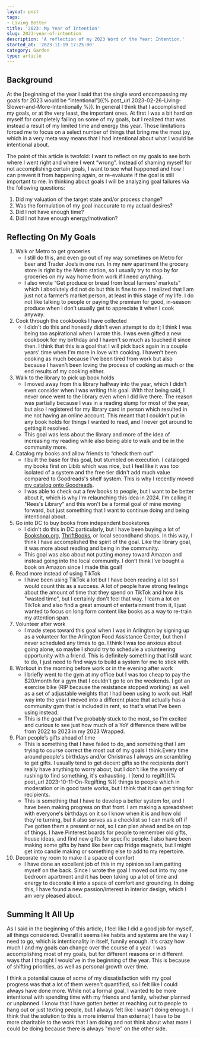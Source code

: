 ```yaml
---
layout: post
tags:
- Living Better
title: '2023: My Year of Intention'
slug: 2023-year-of-intention
description: 'A reflection of my 2023 Word of the Year: Intention.'
started_at: '2023-11-19 17:25:00'
category: Garden
type: article
---
```


## Background

At the [beginning of the year I said that the single word encompassing my goals for 2023 would be “intentional”]({% post_url 2023-02-26-Living-Slower-and-More-Intentionally %}). In general I think that I accomplished my goals, or at the very least, the important ones. At first I was a bit hard on myself for completely failing on some of my goals, but I realized that was instead a result of my limited time and energy this year. Those limitations forced me to focus on a select number of things that bring me the most joy, which in a very meta way means that I had intentional about what I would be intentional about.

The point of this article is twofold: I want to reflect on my goals to see both where I went right and where I went “wrong”. Instead of shaming myself for not accomplishing certain goals, I want to see what happened and how I can prevent it from happening again, or re-evaluate if the goal is still important to me. In thinking about goals I will be analyzing goal failures via the following questions:
1. Did my valuation of the target state and/or process change?
2. Was the formulation of my goal inaccurate to my actual desires?
2. Did I not have enough time?
3. Did I not have enough energy/motivation?

## Reflecting On My Goals

1. Walk or Metro to get groceries
    * I still do this, and even go out of my way sometimes on Metro for beer and Trader Joe’s in one run. In my new apartment the grocery store is right by the Metro station, so I usually try to stop by for groceries on my way home from work if I need anything.
    * I also wrote “Get produce or bread from local farmers’ markets” which I absolutely did not do but this is fine to me. I  realized that I am just not a farmer’s market person, at least in this stage of my life. I do not like talking to people or paying the premium for good, in-season produce when I don’t usually get to appreciate it when I cook anyway.
2. Cook through the cookbooks I have collected
    * I didn't do this and honestly didn't even attempt to do it; I think I was being too aspirational when I wrote this. I was even  gifted a new cookbook for my birthday and I haven't so much as touched it since then. I think that this is a goal that I will pick back again in a couple years' time when I'm more in love with cooking. I haven’t been cooking as much because I’ve been tired from work but also because I haven't been loving the process of cooking as much or the end results of my cooking either.
3. Walk to the library to pick up book holds
    * I moved away from this library halfway into the year, which I didn't even consider when I was writing this goal. With that being said, I never once went to the library even when I did live there. The reason was partially because I was in a reading slump for most of the year, but also I registered for my library card in person which resulted in me not having an online account. This meant that I couldn't put in any book holds for things I wanted to read, and I never got around to getting it resolved.
    * This goal was less about the library and more of the idea of increasing my reading while also being able to walk and be in the community more.
4. Catalog my books and allow friends to “check them out”
    * I built the base for this goal, but stumbled on execution. I cataloged my books first on Libib which was nice, but I feel like it was too isolated of a system and the free tier didn't add much value compared to Goodreads's shelf system. This is why I recently  moved [my catalog onto Goodreads](https://www.goodreads.com/review/list/80478222-rees-draminski?shelf=own).
    * I was able to check out a few books to people, but I want to be better about it, which is why I'm relaunching this idea in 2024. I'm calling it "Rees's Library" and this won't be a formal goal of mine moving forward, but just something that I want to continue doing and being intentional about.
5. Go into DC to buy books from independent bookstores
    * I didn't do this in DC particularly, but I have been buying a lot of [Bookshop.org](https://bookshop.org/), [ThriftBooks](https://www.thriftbooks.com/), or local secondhand shops. In this way, I think I have accomplished the spirit of the goal. Like the library goal, it was more about reading and being in the community.
    * This goal was also about not putting money toward Amazon and instead going into the local community. I don’t think I’ve bought a book on Amazon since I made this goal!
6. Read more instead of using TikTok
    * I have been using TikTok a lot but I have been reading a lot so I would count this as a success. A lot of people have strong feelings about the amount of time that they spend on TikTok and how it is "wasted time", but I certainly don't feel that way. I learn a lot on TikTok and also find a great amount of entertainment from it, I just wanted to focus on long form content like books as a way to re-train my attention span.
7. Volunteer after work
    * I made steps toward this goal when I was in Arlington by signing up as a volunteer for the Arlington Food Assistance Center, but then I never scheduled any times to go. I think I was too anxious about going alone, so maybe I should try to schedule a volunteering opportunity with a friend. This is definitely something that I still want to do, I just need to find ways to build a system for me to stick with.
8. Workout in the morning before work or in the evening after work
    * I briefly went to the gym at my office but I was too cheap to pay the $20/month for a gym that I couldn't go to on the weekends. I got an exercise bike (RIP because the resistance stopped working) as well as a set of adjustable weights that I had been using to work out. Half way into the year I moved into a different place that actually has a community gym that is included in rent, so that's what I've been using instead.
    * This is the goal that I've probably stuck to the most, so I'm excited and curious to see just how much of a YoY difference there will be from 2022 to 2023 in my 2023 Wrapped.
9. Plan people’s gifts ahead of time
    * This is something that I have failed to do, and something that I am trying to course correct the most out of my goals I think.Every time around people's birthdays and/or Christmas I always am scrambling to get gifts. I usually tend to get decent gifts so the recipients don't really have anything to worry about, but I don't like the anxiety of rushing to find something, it's exhausting. I [tend to regift]({% post_url 2023-10-11-On-Regifting %}) things to people which in moderation or in good taste works, but I think that it can get tiring for recipients.
    * This is something that I have to develop a better system for, and I have been making progress on that front. I am making a spreadsheet with everyone's birthdays on it so I know when it is and how old they're turning, but it also serves as a checklist so I can mark off if I've gotten them a present or not, so I can plan ahead and be on top of things. I have Pinterest boards for people to remember old gifts, house ideas, and find new gifts for specific people. I also have been making some gifts by hand like beer cap fridge magnets, but I might get into candle making or something else to add to my repertoire.
10. Decorate my room to make it a space of comfort
    * I have done an excellent job of this in my opinion so I am patting myself on the back. Since I wrote the goal I moved out into my one bedroom apartment and it has been taking up a lot of time and energy to decorate it into a space of comfort and grounding. In doing this, I have found a new passion/interest in interior design, which I am very pleased about.

## Summing It All Up

As I said in the beginning of this article, I feel like I did a good job for myself, all things considered. Overall it seems like habits and systems are the way I need to go, which is intentionality in itself, funnily enough. It's crazy how much I and my goals can change over the course of a year. I was accomplishing most of my goals, but for different reasons or in different ways that I thought I would've in the beginning of the year. This is because of shifting priorities, as well as personal growth over time. 

I think a potential cause of some of my dissatisfaction with my goal progress was that a lot of them weren't quantified, so I felt like I could always have done more. While not a formal goal, I wanted to be more intentional with spending time with my friends and family, whether planned or unplanned. I know that I have gotten better at reaching out to people to hang out or just texting people, but I always felt like I wasn't doing enough. I think that the solution to this is more internal than external; I have to be more charitable to the work that I am doing and not think about what more I could be doing because there is always "more" on the other side.